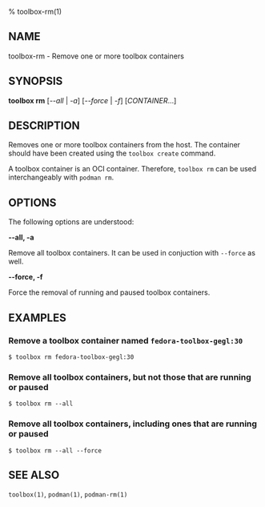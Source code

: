 % toolbox-rm(1)

## NAME
toolbox\-rm - Remove one or more toolbox containers

## SYNOPSIS
**toolbox rm** [*--all* | *-a*] [*--force* | *-f*] [*CONTAINER*...]

## DESCRIPTION

Removes one or more toolbox containers from the host. The container should
have been created using the `toolbox create` command.

A toolbox container is an OCI container. Therefore, `toolbox rm` can be used
interchangeably with `podman rm`.

## OPTIONS ##

The following options are understood:

**--all, -a**

Remove all toolbox containers. It can be used in conjuction with `--force` as
well.

**--force, -f**

Force the removal of running and paused toolbox containers.

## EXAMPLES

### Remove a toolbox container named `fedora-toolbox-gegl:30`

```
$ toolbox rm fedora-toolbox-gegl:30
```

### Remove all toolbox containers, but not those that are running or paused

```
$ toolbox rm --all
```

### Remove all toolbox containers, including ones that are running or paused

```
$ toolbox rm --all --force
```

## SEE ALSO

`toolbox(1)`, `podman(1)`, `podman-rm(1)`

